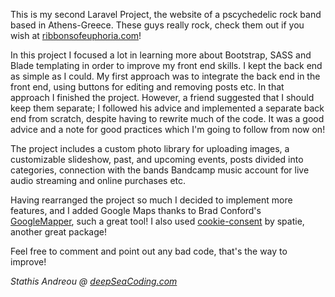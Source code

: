 <p>This is my second Laravel Project, the website of a pscychedelic rock band based in Athens-Greece. These guys really rock, check them out if you wish at <a href="https://ribbonsofeuphoria.com">ribbonsofeuphoria.com</a>!</p>
<p>In this project I focused a lot in learning more about Bootstrap, SASS and Blade templating in order to improve my front end skills. I kept the back end as simple as I could. My first approach was to integrate the back end in the front end, using buttons for editing and removing posts etc. In that approach I finished the project. However, a friend suggested that I should keep them separate; I followed his advice and implemented a separate back end from scratch, despite having to rewrite much of the code. It was a good advice and a note for good practices which I'm going to follow from now on!</p>
<p>The project includes a custom photo library for uploading images, a customizable slideshow, past, and upcoming events, posts divided into categories, connection with the bands Bandcamp music account for live audio streaming and online purchases etc.</p>
<p>Having rearranged the project so much I decided to implement more features, and I added Google Maps thanks to Brad Conford's <a href="https://github.com/bradcornford/Googlmapper">GoogleMapper</a>, such a great tool! I also used <a href="https://github.com/spatie/laravel-cookie-consent">cookie-consent</a> by spatie, another great package!</p>
<p>Feel free to comment and point out any bad code, that's the way to improve!</p>

<p><em>Stathis Andreou @ <a href="https://deepseacoding.com">deepSeaCoding.com</a></em></p>

